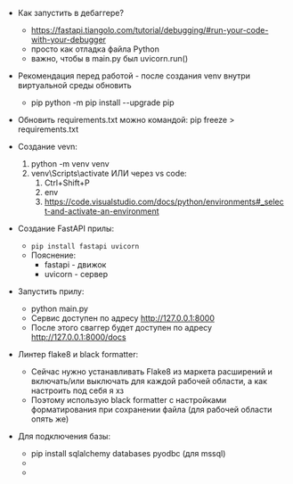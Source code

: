 * Как запустить в дебаггере?
  * https://fastapi.tiangolo.com/tutorial/debugging/#run-your-code-with-your-debugger
  * просто как отладка файла Python
  * важно, чтобы в main.py был uvicorn.run()
  
* Рекомендация перед работой - после создания venv внутри виртуальной среды обновить 
  * pip python -m pip install --upgrade pip
  
* Обновить requirements.txt можно командой: pip freeze > requirements.txt
  
* Создание vevn: 
    1. python -m venv venv
    2. venv\Scripts\activate
    ИЛИ через vs code:
        1. Ctrl+Shift+P
        2. env
        3. https://code.visualstudio.com/docs/python/environments#_select-and-activate-an-environment
* Создание FastAPI прилы:
  * ``pip install fastapi uvicorn``
  * Пояснение:
    * fastapi - движок
    * uvicorn - сервер
* Запустить прилу:
  * python main.py
  * Сервис доступен по адресу http://127.0.0.1:8000
  * После этого сваггер будет доступен по адресу http://127.0.0.1:8000/docs

* Линтер flake8 и black formatter:
  * Сейчас нужно устанавливать Flake8 из маркета расширений и включать/или выключать для каждой рабочей области, а как настроить под себя я хз
  * Поэтому использую black formatter с настройками форматирования при сохранении файла (для рабочей области опять же)

* Для подключения базы:
  * pip install sqlalchemy databases pyodbc (для mssql)
  * 
  * 